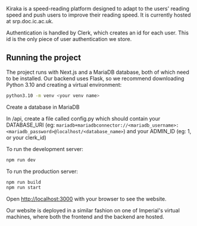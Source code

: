 Kiraka is a speed-reading platform designed to adapt to the users' reading speed and push users to improve their reading speed. It is currently hosted at srp.doc.ic.ac.uk.

Authentication is handled by Clerk, which creates an id for each user. This id is the only piece of user authentication we store.

## Running the project

The project runs with Next.js and a MariaDB database, both of which need to be installed.
Our backend uses Flask, so we recommend downloading Python 3.10 and creating a virtual environment: 
```bash
python3.10 -m venv <your venv name>
```

Create a database in MariaDB

In /api, create a file called config.py which should contain your DATABASE_URI 
(eg: `mariadb+mariadbconnector://<mariadb_username>:<mariadb_password>@localhost/<database_name>`) and your ADMIN_ID (eg: 1, or your clerk_id)

To run the development server:

```bash
npm run dev
```

To run the production server:
```bash
npm run build
npm run start
```

Open [http://localhost:3000](http://localhost:3000) with your browser to see the website.

Our website is deployed in a similar fashion on one of Imperial's virtual machines, where both the frontend and the backend are hosted. 